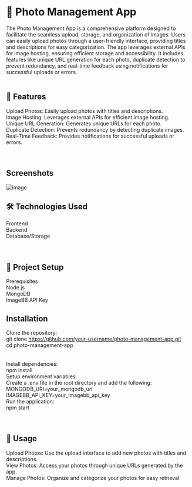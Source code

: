 # 📸 Photo Management App
The Photo Management App is a comprehensive platform designed to facilitate the seamless upload, storage, and organization of images. Users can easily upload photos through a user-friendly interface, providing titles and descriptions for easy categorization. The app leverages external APIs for image hosting, ensuring efficient storage and accessibility. It includes features like unique URL generation for each photo, duplicate detection to prevent redundancy, and real-time feedback using notifications for successful uploads or errors.
<br/><br/>
## 🚀 Features<br/>
Upload Photos: Easily upload photos with titles and descriptions.<br/>
Image Hosting: Leverages external APIs for efficient image hosting.<br/>
Unique URL Generation: Generates unique URLs for each photo.<br/>
Duplicate Detection: Prevents redundancy by detecting duplicate images.<br/>
Real-Time Feedback: Provides notifications for successful uploads or errors.<br/><br/><br/>
## Screenshots<br>
![image](https://github.com/Ajay-N24/Photo-Management-App/assets/130553422/7c61e4a9-ac50-42d4-92f5-60181ade5453)


## 🛠️ Technologies Used<br/>
Frontend<br/>
Backend<br/>
Database/Storage<br/><br/><br/>
## 📂 Project Setup<br/>
Prerequisites<br/>
Node.js<br/>
MongoDB<br/>
ImageBB API Key<br/>
## Installation<br/>
Clone the repository:<br/>
git clone https://github.com/your-username/photo-management-app.git<br/>
cd photo-management-app<br/><br/><br/>
Install dependencies:<br/>
npm install<br/>
Setup environment variables:<br/>
Create a .env file in the root directory and add the following:<br/>
MONGODB_URI=your_mongodb_uri<br/>
IMAGEBB_API_KEY=your_imagebb_api_key<br/>
Run the application:<br/>
npm start<br/><br/><br/>
## 📸 Usage<br/>
Upload Photos: Use the upload interface to add new photos with titles and descriptions.<br/>
View Photos: Access your photos through unique URLs generated by the app.<br/>
Manage Photos: Organize and categorize your photos for easy retrieval.<br/>
